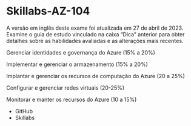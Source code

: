 # Skillabs-AZ-104

A versão em inglês deste exame foi atualizada em 27 de abril de 2023. Examine o guia de estudo vinculado na caixa “Dica” anterior para obter detalhes sobre as habilidades avaliadas e as alterações mais recentes. </P>
Gerenciar identidades e governança do Azure (15% a 20%)  </P>
Implementar e gerenciar o armazenamento (15% a 20%)  </P>
Implantar e gerenciar os recursos de computação do Azure (20 a 25%)  </P>
Configurar e gerenciar redes virtuais (20-25%)  </P>
Monitorar e manter os recursos do Azure (10 a 15%)  </P>

- GitHub
- Skillabs
